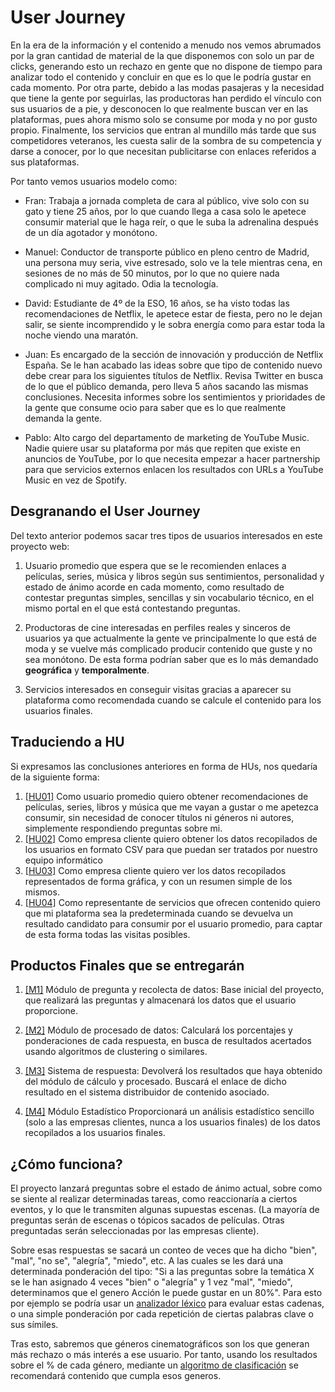 # User Journey

En la era de la información y el contenido a menudo nos vemos abrumados por la gran cantidad de material de la que disponemos con solo un par de clicks, generando esto un rechazo en gente que no dispone de tiempo para analizar todo el contenido y concluir en que es lo que le podría gustar en cada momento. Por otra parte, debido a las modas pasajeras y la necesidad que tiene la gente por seguirlas, las productoras han perdido el vínculo con sus usuarios de a pie, y desconocen lo que realmente buscan ver en las plataformas, pues ahora mismo solo se consume por moda y no por gusto propio. Finalmente, los servicios que entran al mundillo más tarde que sus competidores veteranos, les cuesta salir de la sombra de su competencia y darse a conocer, por lo que necesitan publicitarse con enlaces referidos a sus plataformas.

Por tanto vemos usuarios modelo como:

- Fran: Trabaja a jornada completa de cara al público, vive solo con su gato y tiene 25 años, por lo que cuando llega a casa solo le apetece consumir material que le haga reír, o que le suba la adrenalina después de un día agotador y monótono. 

- Manuel: Conductor de transporte público en pleno centro de Madrid, una persona muy seria, vive estresado, solo ve la tele mientras cena, en sesiones de no más de 50 minutos, por lo que no quiere nada complicado ni muy agitado. Odia la tecnología.

- David: Estudiante de 4º de la ESO, 16 años, se ha visto todas las recomendaciones de Netflix, le apetece estar de fiesta, pero no le dejan salir, se siente incomprendido y le sobra energía como para estar toda la noche viendo una maratón.

- Juan: Es encargado de la sección de innovación y producción de Netflix España. Se le han acabado las ideas sobre que tipo de contenido nuevo debe crear para los siguientes títulos de Netflix. Revisa Twitter en busca de lo que el público demanda, pero lleva 5 años sacando las mismas conclusiones. Necesita informes sobre los sentimientos y prioridades de la gente que consume ocio para saber que es lo que realmente demanda la gente.

- Pablo: Alto cargo del departamento de marketing de YouTube Music. Nadie quiere usar su plataforma por más que repiten que existe en anuncios de YouTube, por lo que necesita empezar a hacer partnership para que servicios externos enlacen los resultados con URLs a YouTube Music en vez de Spotify.

## Desgranando el User Journey

Del texto anterior podemos sacar tres tipos de usuarios interesados en este proyecto web:

1. Usuario promedio que espera que se le recomienden enlaces a películas, series, música y libros según sus sentimientos, personalidad y estado de ánimo acorde en cada momento, como resultado de contestar preguntas simples, sencillas y sin vocabulario técnico, en el mismo portal en el que está contestando preguntas.

2. Productoras de cine interesadas en perfiles reales y sinceros de usuarios ya que actualmente la gente ve principalmente lo que está de moda y se vuelve más complicado producir contenido que guste y no sea monótono. De esta forma podrían saber que es lo más demandado **geográfica** y **temporalmente**.

3. Servicios interesados en conseguir visitas gracias a aparecer su plataforma como recomendada cuando se calcule el contenido para los usuarios finales.

## Traduciendo a HU

Si expresamos las conclusiones anteriores en forma de HUs, nos quedaría de la siguiente forma: 

1. [[HU01]](https://github.com/migueorg/SearchCulture/issues/2) Como usuario promedio quiero obtener recomendaciones de películas, series, libros y música que me vayan a gustar o me apetezca consumir, sin necesidad de conocer títulos ni géneros ni autores, simplemente respondiendo preguntas sobre mi.
2. [[HU02]](https://github.com/migueorg/SearchCulture/issues/3) Como empresa cliente quiero obtener los datos recopilados de los usuarios en formato CSV para que puedan ser tratados por nuestro equipo informático
3. [[HU03]](https://github.com/migueorg/SearchCulture/issues/4) Como empresa cliente quiero ver los datos recopilados representados de forma gráfica, y con un resumen simple de los mismos.
4. [[HU04]](https://github.com/migueorg/SearchCulture/issues/5) Como representante de servicios que ofrecen contenido quiero que mi plataforma sea la predeterminada cuando se devuelva un resultado candidato para consumir por el usuario promedio, para captar de esta forma todas las visitas posibles.

## Productos Finales que se entregarán


1. [[M1]](https://github.com/migueorg/SearchCulture/milestone/6) Módulo de pregunta y recolecta de datos: Base inicial del proyecto, que realizará las preguntas y almacenará los datos que el usuario proporcione.

2. [[M2]](https://github.com/migueorg/SearchCulture/milestone/7) Módulo de procesado de datos: Calculará los porcentajes y ponderaciones de cada respuesta, en busca de resultados acertados usando algoritmos de clustering o similares.
   
3. [[M3]](https://github.com/migueorg/SearchCulture/milestone/8) Sistema de respuesta: Devolverá los resultados que haya obtenido del módulo de cálculo y procesado. Buscará el enlace de dicho resultado en el sistema distribuidor de contenido asociado.

4. [[M4]](https://github.com/migueorg/SearchCulture/milestone/9) Módulo Estadístico Proporcionará un análisis estadístico sencillo (solo a las empresas clientes, nunca a los usuarios finales) de los datos recopilados a los usuarios finales.

## ¿Cómo funciona? 

El proyecto lanzará preguntas sobre el estado de ánimo actual, sobre como se siente al realizar determinadas tareas, como reaccionaría a ciertos eventos, y lo que le transmiten algunas supuestas escenas. (La mayoría de preguntas serán de escenas o tópicos sacados de películas. Otras preguntadas serán seleccionadas por las empresas cliente). 

Sobre esas respuestas se sacará un conteo de veces que ha dicho "bien", "mal", "no se", "alegría", "miedo", etc. A las cuales se les dará una determinada ponderación del tipo: "Si a las preguntas sobre la temática X se le han asignado 4 veces "bien" o "alegría" y 1 vez "mal", "miedo", determinamos que el genero Acción le puede gustar en un 80%". Para esto por ejemplo se podría usar un [analizador léxico](http://www.dabeaz.com/ply/) para evaluar estas cadenas, o una simple ponderación por cada repetición de ciertas palabras clave o sus símiles. 

Tras esto, sabremos que géneros cinematográficos son los que generan más rechazo o más interés a ese usuario. Por tanto, usando los resultados sobre el % de cada género, mediante un [algoritmo de clasificación](https://en.wikipedia.org/wiki/Statistical_classification) se recomendará contenido que cumpla esos generos. 
